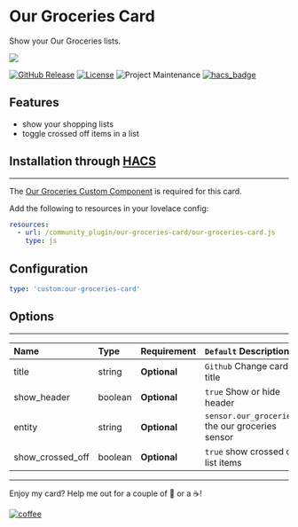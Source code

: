 # Our Groceries Card
Show your Our Groceries lists.

<img src='https://raw.githubusercontent.com/ljmerza/our-groceries-card/master/card.png' />

[![GitHub Release][releases-shield]][releases]
[![License][license-shield]](LICENSE.md)
![Project Maintenance][maintenance-shield]
[![hacs_badge](https://img.shields.io/badge/HACS-Default-orange.svg?style=for-the-badge)](https://github.com/custom-components/hacs)

## Features
* show your shopping lists
* toggle crossed off items in a list

## Installation through [HACS](https://github.com/custom-components/hacs)
---

The [Our Groceries Custom Component](https://github.com/ljmerza/ha-our-groceries) is required for this card.

Add the following to resources in your lovelace config:

```yaml
resources:
  - url: /community_plugin/our-groceries-card/our-groceries-card.js
    type: js
```

## Configuration

```yaml
type: 'custom:our-groceries-card'
```

## Options
---
| Name | Type | Requirement | `Default` Description
| :---- | :---- | :------- | :----------- |
| title | string | **Optional** | `Github` Change card title
| show_header | boolean | **Optional** | `true` Show or hide header
| entity | string | **Optional** | `sensor.our_groceries` the our groceries sensor
| show_crossed_off | boolean | **Optional** | `true` show crossed of list items

---

Enjoy my card? Help me out for a couple of :beers: or a :coffee:!

[![coffee](https://www.buymeacoffee.com/assets/img/custom_images/black_img.png)](https://www.buymeacoffee.com/JMISm06AD)


[commits-shield]: https://img.shields.io/github/commit-activity/y/ljmerza/our-groceries-card.svg?style=for-the-badge
[commits]: https://github.com/ljmerza/our-groceries-card/commits/master
[license-shield]: https://img.shields.io/github/license/ljmerza/our-groceries-card.svg?style=for-the-badge
[maintenance-shield]: https://img.shields.io/badge/maintainer-Leonardo%20Merza%20%40ljmerza-blue.svg?style=for-the-badge
[releases-shield]: https://img.shields.io/github/release/ljmerza/our-groceries-card.svg?style=for-the-badge
[releases]: https://github.com/ljmerza/our-groceries-card/releases
